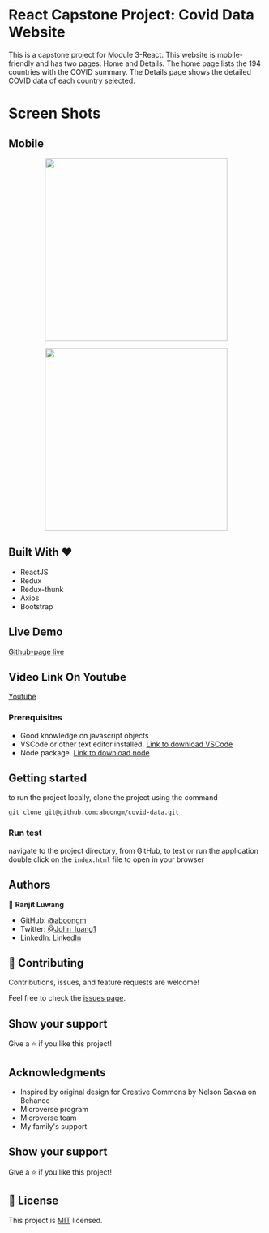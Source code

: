 # React Capstone Project: Covid Data Website

This is a capstone project for Module 3-React. This website is mobile-friendly and has two pages: Home and Details. The home page lists the 194 countries with the COVID summary. The Details page shows the detailed COVID data of each country selected.

# Screen Shots

## Mobile

<p align="center">
<img src="https://user-images.githubusercontent.com/49184579/169946799-e5123043-4387-4ab2-8e23-e81240f1e945.png" width="360" >
</p>

<p align="center">
<img src="https://user-images.githubusercontent.com/49184579/169946813-1c0b4f77-6755-4987-a211-f1575cbd139c.png" width="360" >
</p>

## Built With &hearts;

- ReactJS
- Redux
- Redux-thunk
- Axios
- Bootstrap

## Live Demo

[Github-page live](https://aboongm.github.io/covid-data/)

## Video Link On Youtube

[Youtube](https://youtu.be/qS4A8aZegmo)

### Prerequisites

- Good knowledge on javascript objects
- VSCode or other text editor installed. [Link to download VSCode](https://code.visualstudio.com/download)
- Node package. [Link to download node](https://nodejs.org/en/download/)

## Getting started

to run the project locally, clone the project using the command

`git clone git@github.com:aboongm/covid-data.git`

### Run test

navigate to the project directory, from GitHub,
to test or run the application double click on the `index.html` file to open in your browser

## Authors

👤 **Ranjit Luwang**

- GitHub: [@aboongm](https://github.com/aboongm)
- Twitter: [@John_luang1](https://twitter.com/John_luang1)
- LinkedIn: [LinkedIn](https://www.linkedin.com/in/aboongm)

## 🤝 Contributing

Contributions, issues, and feature requests are welcome!

Feel free to check the [issues page](../../issues/).

## Show your support

Give a ⭐️ if you like this project!

## Acknowledgments

- Inspired by original design for Creative Commons by Nelson Sakwa on Behance
- Microverse program
- Microverse team
- My family's support

## Show your support

Give a ⭐️ if you like this project!

## 📝 License

This project is [MIT](./MIT.md) licensed.
